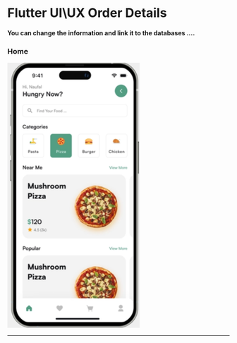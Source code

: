  <h1> Flutter UI\UX Order Details</h1>  
 
 
 
 
 
 
<h4> You can change the information and link it to the databases ....</h4>






<h3>Home</h3> 






<img src="https://github.com/abenkoula71/Day2_Home_Food_Flutter/blob/main/Screenshot%202023-03-23%20232015.png" width="300" /> 





<hr>





